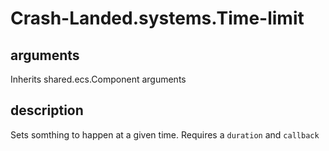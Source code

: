 # Crash-Landed.systems.Time-limit

## arguments

Inherits shared.ecs.Component arguments

## description

Sets somthing to happen at a given time.
Requires a 
`duration`
and
`callback`